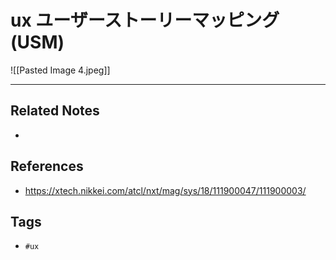 # ux ユーザーストーリーマッピング(USM)
![[Pasted Image 4.jpeg]]

---
## Related Notes
- 

## References
- https://xtech.nikkei.com/atcl/nxt/mag/sys/18/111900047/111900003/


## Tags
- `#ux` 